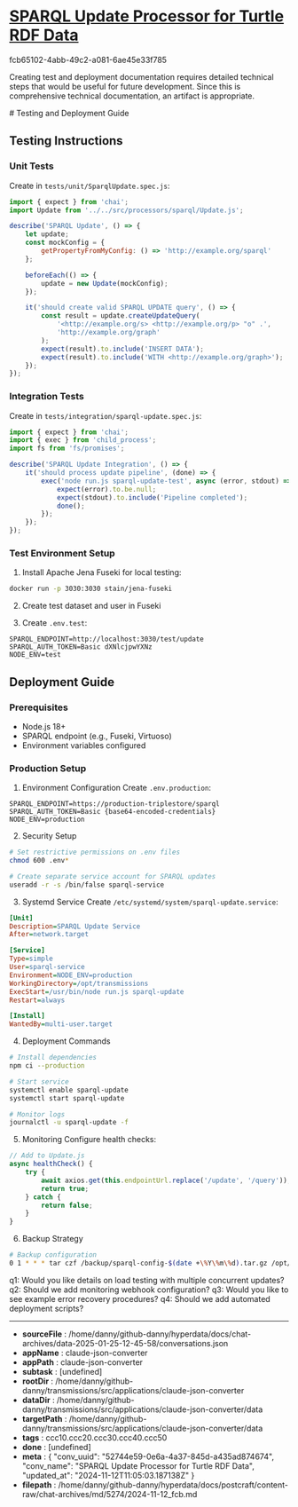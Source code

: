 # [SPARQL Update Processor for Turtle RDF Data](https://claude.ai/chat/52744e59-0e6a-4a37-845d-a435ad874674)

fcb65102-4abb-49c2-a081-6ae45e33f785

 <antThinking>Creating test and deployment documentation requires detailed technical steps that would be useful for future development. Since this is comprehensive technical documentation, an artifact is appropriate.</antThinking>

<antArtifact identifier="sparql-deployment-testing" type="text/markdown" title="SPARQL Update Testing and Deployment Guide">
# Testing and Deployment Guide

## Testing Instructions

### Unit Tests
Create in `tests/unit/SparqlUpdate.spec.js`:
```javascript
import { expect } from 'chai';
import Update from '../../src/processors/sparql/Update.js';

describe('SPARQL Update', () => {
    let update;
    const mockConfig = {
        getPropertyFromMyConfig: () => 'http://example.org/sparql'
    };

    beforeEach(() => {
        update = new Update(mockConfig);
    });

    it('should create valid SPARQL UPDATE query', () => {
        const result = update.createUpdateQuery(
            '<http://example.org/s> <http://example.org/p> "o" .',
            'http://example.org/graph'
        );
        expect(result).to.include('INSERT DATA');
        expect(result).to.include('WITH <http://example.org/graph>');
    });
});
```

### Integration Tests
Create in `tests/integration/sparql-update.spec.js`:
```javascript
import { expect } from 'chai';
import { exec } from 'child_process';
import fs from 'fs/promises';

describe('SPARQL Update Integration', () => {
    it('should process update pipeline', (done) => {
        exec('node run.js sparql-update-test', async (error, stdout) => {
            expect(error).to.be.null;
            expect(stdout).to.include('Pipeline completed');
            done();
        });
    });
});
```

### Test Environment Setup
1. Install Apache Jena Fuseki for local testing:
```bash
docker run -p 3030:3030 stain/jena-fuseki
```

2. Create test dataset and user in Fuseki

3. Create `.env.test`:
```
SPARQL_ENDPOINT=http://localhost:3030/test/update
SPARQL_AUTH_TOKEN=Basic dXNlcjpwYXNz
NODE_ENV=test
```

## Deployment Guide

### Prerequisites
- Node.js 18+
- SPARQL endpoint (e.g., Fuseki, Virtuoso)
- Environment variables configured

### Production Setup

1. Environment Configuration
Create `.env.production`:
```
SPARQL_ENDPOINT=https://production-triplestore/sparql
SPARQL_AUTH_TOKEN=Basic {base64-encoded-credentials}
NODE_ENV=production
```

2. Security Setup
```bash
# Set restrictive permissions on .env files
chmod 600 .env*

# Create separate service account for SPARQL updates
useradd -r -s /bin/false sparql-service
```

3. Systemd Service
Create `/etc/systemd/system/sparql-update.service`:
```ini
[Unit]
Description=SPARQL Update Service
After=network.target

[Service]
Type=simple
User=sparql-service
Environment=NODE_ENV=production
WorkingDirectory=/opt/transmissions
ExecStart=/usr/bin/node run.js sparql-update
Restart=always

[Install]
WantedBy=multi-user.target
```

4. Deployment Commands
```bash
# Install dependencies
npm ci --production

# Start service
systemctl enable sparql-update
systemctl start sparql-update

# Monitor logs
journalctl -u sparql-update -f
```

5. Monitoring
Configure health checks:
```javascript
// Add to Update.js
async healthCheck() {
    try {
        await axios.get(this.endpointUrl.replace('/update', '/query'));
        return true;
    } catch {
        return false;
    }
}
```

6. Backup Strategy
```bash
# Backup configuration
0 1 * * * tar czf /backup/sparql-config-$(date +\%Y\%m\%d).tar.gz /opt/transmissions/src/applications/sparql-update-test/
```

q1: Would you like details on load testing with multiple concurrent updates?
q2: Should we add monitoring webhook configuration?
q3: Would you like to see example error recovery procedures?
q4: Should we add automated deployment scripts?

---

* **sourceFile** : /home/danny/github-danny/hyperdata/docs/chat-archives/data-2025-01-25-12-45-58/conversations.json
* **appName** : claude-json-converter
* **appPath** : claude-json-converter
* **subtask** : [undefined]
* **rootDir** : /home/danny/github-danny/transmissions/src/applications/claude-json-converter
* **dataDir** : /home/danny/github-danny/transmissions/src/applications/claude-json-converter/data
* **targetPath** : /home/danny/github-danny/transmissions/src/applications/claude-json-converter/data
* **tags** : ccc10.ccc20.ccc30.ccc40.ccc50
* **done** : [undefined]
* **meta** : {
  "conv_uuid": "52744e59-0e6a-4a37-845d-a435ad874674",
  "conv_name": "SPARQL Update Processor for Turtle RDF Data",
  "updated_at": "2024-11-12T11:05:03.187138Z"
}
* **filepath** : /home/danny/github-danny/hyperdata/docs/postcraft/content-raw/chat-archives/md/5274/2024-11-12_fcb.md